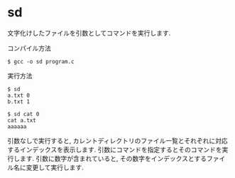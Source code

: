 # sd

文字化けしたファイルを引数としてコマンドを実行します.

コンパイル方法
```
$ gcc -o sd program.c
```

実行方法
```
$ sd
a.txt 0
b.txt 1

$ sd cat 0
cat a.txt
aaaaaa
```

引数なしで実行すると, カレントディレクトリのファイル一覧とそれぞれに対応するインデックスを表示します.
引数にコマンドを指定するとそのコマンドを実行します.
引数に数字が含まれていると, その数字をインデックスとするファイル名に変更して実行します.

